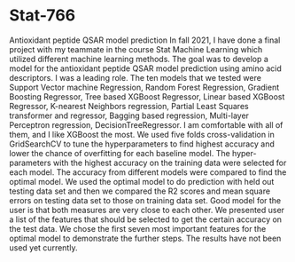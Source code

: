 # Stat-766
Antioxidant peptide QSAR model prediction 
In fall 2021, I have done a final project with my teammate in the course Stat Machine Learning which utilized different machine learning methods. The goal was to develop a model for the antioxidant peptide QSAR model prediction using amino acid descriptors. I was a leading role.
The ten models that we tested were Support Vector machine Regression, Random Forest Regression, Gradient Boosting Regressor, Tree based XGBoost Regressor, Linear based XGBoost Regressor, K-nearest Neighbors regression, Partial Least Squares transformer and regressor, Bagging based regression, Multi-layer Perceptron regression, DecisionTreeRegressor. I am comfortable with all of them, and I like XGBoost the most.
We used five folds cross-validation in GridSearchCV to tune the hyperparameters to find highest accuracy and lower the chance of overfitting for each baseline model. The hyper-parameters with the highest accuracy on the training data were selected for each model. The accuracy from different models were compared to find the optimal model. We used the optimal model to do prediction with held out testing data set and then we compared the R2 scores and mean square errors on testing data set to those on training data set. Good model for the user is that both measures are very close to each other. We presented user a list of the features that should be selected to get the certain accuracy on the test data. We chose the first seven most important features for the optimal model to demonstrate the further steps. 
The results have not been used yet currently.
